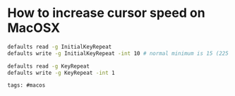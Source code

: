 # How to increase cursor speed on MacOSX

```bash
defaults read -g InitialKeyRepeat
defaults write -g InitialKeyRepeat -int 10 # normal minimum is 15 (225 ms)
```

```bash
defaults read -g KeyRepeat
defaults write -g KeyRepeat -int 1
```

    tags: #macos
